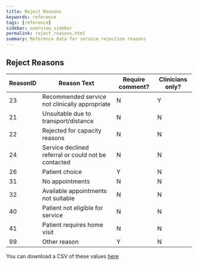 ```yaml
---
title: Reject Reasons
keywords: reference
tags: [reference]
sidebar: overview_sidebar
permalink: reject_reasons.html
summary: Reference data for service rejection reasons
---
```


## Reject Reasons ##

| ReasonID | Reason Text | Require comment? | Clinicians only? |
|-----------|-----------|-|-|
| 23 | Recommended service not clinically appropriate | N | Y |
| 21 | Unsuitable due to transport/distance |	N | N |
| 22 | Rejected for capacity reasons | N | N |
| 24 | Service declined referral or could not be contacted | N | N |
| 26 | Patient choice | Y | N |
| 31 | No appointments | N | N |
| 32 | Available appointments not suitable | N | N |
| 40 | Patient not eligible for service | N | N |
| 41 | Patient requires home visit | N | N |
| 99 | Other reason | Y | N |
  
  
You can download a CSV of these values [here](downloads/reject_reasons.csv)
